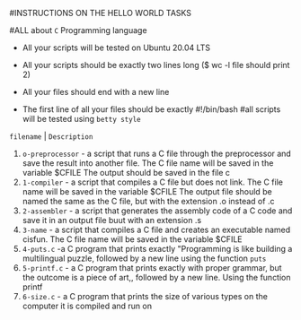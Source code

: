 
#INSTRUCTIONS ON THE HELLO WORLD TASKS

#ALL about `C` Programming language

+ All your scripts will be tested on Ubuntu 20.04 LTS

+ All your scripts should be exactly two lines long ($ wc -l file should print 2)

+ All your files should end with a new line

+ The first line of all your files should be exactly #!/bin/bash
#all scripts will be tested using `betty style` 

`filename`            |       `Description`
1. `o-preprocessor` - a script that runs a C file through the preprocessor and save the result into another file.
The C file name will be saved in the variable $CFILE
The output should be saved in the file c
2. `1-compiler` - a script that compiles a C file but does not link.
The C file name will be saved in the variable $CFILE
The output file should be named the same as the C file, but with the extension .o instead of .c
3. `2-assembler` -  a script that generates the assembly code of a C code and save it in an output file buut with an extension .s
4. `3-name`  - a script that compiles a C file and creates an executable named cisfun.
The C file name will be saved in the variable $CFILE
5. `4-puts.c` -a C program that prints exactly "Programming is like building a multilingual puzzle, followed by a new line using the function `puts`
6. `5-printf.c` - a C program that prints exactly with proper grammar, but the outcome is a piece of art,, followed by a new line.
Using the function printf
7. `6-size.c` - a C program that prints the size of various types on the computer it is compiled and run on

